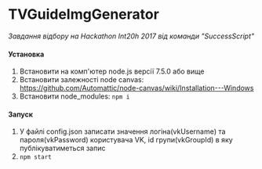 # TVGuideImgGenerator
*Завдання відбору на Hackathon Int20h 2017 від команди "SuccessScript"*

#### Установка
1. Встановити на комп'ютер node.js версії 7.5.0 або вище
2. Встановити залежності node canvas:
https://github.com/Automattic/node-canvas/wiki/Installation---Windows
3. Встановити node_modules: ``` npm i ```

#### Запуск
1. У файлі config.json записати значення логіна(vkUsername) та пароля(vkPassword) користувача VK, id групи(vkGroupId) в яку публікуватиметься запис
2. ``` npm start ```
